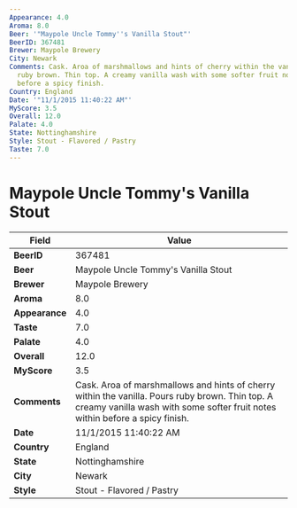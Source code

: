 ```yaml
---
Appearance: 4.0
Aroma: 8.0
Beer: '"Maypole Uncle Tommy''s Vanilla Stout"'
BeerID: 367481
Brewer: Maypole Brewery
City: Newark
Comments: Cask. Aroa of marshmallows and hints of cherry within the vanilla. Pours
  ruby brown. Thin top. A creamy vanilla wash with some softer fruit notes within
  before a spicy finish.
Country: England
Date: '"11/1/2015 11:40:22 AM"'
MyScore: 3.5
Overall: 12.0
Palate: 4.0
State: Nottinghamshire
Style: Stout - Flavored / Pastry
Taste: 7.0
---
```


# Maypole Uncle Tommy's Vanilla Stout

| Field         | Value |
|---------------|-------|
| **BeerID** | 367481 |
| **Beer** | Maypole Uncle Tommy's Vanilla Stout |
| **Brewer** | Maypole Brewery |
| **Aroma** | 8.0 |
| **Appearance** | 4.0 |
| **Taste** | 7.0 |
| **Palate** | 4.0 |
| **Overall** | 12.0 |
| **MyScore** | 3.5 |
| **Comments** | Cask. Aroa of marshmallows and hints of cherry within the vanilla. Pours ruby brown. Thin top. A creamy vanilla wash with some softer fruit notes within before a spicy finish. |
| **Date** | 11/1/2015 11:40:22 AM |
| **Country** | England |
| **State** | Nottinghamshire |
| **City** | Newark |
| **Style** | Stout - Flavored / Pastry |
